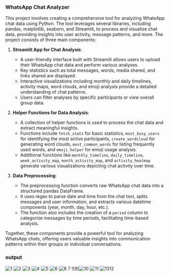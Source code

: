 ###  WhatsApp Chat Analyzer

This project involves creating a comprehensive tool for analyzing WhatsApp chat data using Python. The tool leverages several libraries, including pandas, matplotlib, seaborn, and Streamlit, to process and visualize chat data, providing insights into user activity, message patterns, and more. The project consists of three main components:

1. **Streamlit App for Chat Analysis**:
   - A user-friendly interface built with Streamlit allows users to upload their WhatsApp chat data and perform various analyses.
   - Key statistics such as total messages, words, media shared, and links shared are displayed.
   - Interactive visualizations including monthly and daily timelines, activity maps, word clouds, and emoji analysis provide a detailed understanding of chat patterns.
   - Users can filter analyses by specific participants or view overall group data.

2. **Helper Functions for Data Analysis**:
   - A collection of helper functions is used to process the chat data and extract meaningful insights.
   - Functions include `fetch_stats` for basic statistics, `most_busy_users` for identifying the most active participants, `create_wordcloud` for generating word clouds, `most_common_words` for listing frequently used words, and `emoji_helper` for emoji usage analysis.
   - Additional functions like `monthly_timeline`, `daily_timeline`, `week_activity_map`, `month_activity_map`, and `activity_heatmap` generate various visualizations depicting chat activity over time.

3. **Data Preprocessing**:
   - The preprocessing function converts raw WhatsApp chat data into a structured pandas DataFrame.
   - It uses regex to parse date and time from the chat text, splits messages and user information, and extracts various datetime components (year, month, day, hour, etc.).
   - The function also includes the creation of a `period` column to categorize messages by time periods, facilitating time-based analysis.

Together, these components provide a powerful tool for analyzing WhatsApp chats, offering users valuable insights into communication patterns within their groups or individual conversations.
### output

![1](https://github.com/user-attachments/assets/12428050-f1ca-484c-9723-9fcca421d075)
![2](https://github.com/user-attachments/assets/70a3ce86-4307-4c1b-84eb-768192963308)
![3](https://github.com/user-attachments/assets/ef3636b7-8ac6-41b2-a9ac-7b94bf5cffb0)
![4](https://github.com/user-attachments/assets/f4c3a56f-cf32-4171-bcd6-e4ca9119191c)
![5](https://github.com/user-attachments/assets/f88e59f2-f906-486f-b977-e085ea4aee99)
![6](https://github.com/user-attachments/assets/824334e7-aab1-4868-8adc-8c49560b4fe5)
![![8](https://github.com/user-attachments/assets/93aa83e0-15df-47c1-975c-2ca748fd9832)
7](https://github.com/user-attachments/assets/69d39654-149b-4226-b1f0-c5a232a167e8)
![9]![10](https://github.com/user-attachments/assets/17ad41d9-59e2-4389-8a00-90ac117f42b4)
![11](https://github.com/user-attachments/assets/01d8b08b-ca71-456f-b787-5ed2e65bb331)
![13![12](https://github.com/user-attachments/assets/7ca30b7d-41a7-4007-ae4f-b60cef7a63d9)
](https://github.com/user-attachments/assets/7afbefe2-7b24-4a37-83b0-41371e6b359f)
